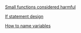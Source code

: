 [Small functions considered harmful](https://medium.com/@copyconstruct/small-functions-considered-harmful-91035d316c29)

[If statement design](https://medium.com/@scadge/if-statements-design-guard-clauses-might-be-all-you-need-67219a1a981a)

[How to name variables](http://journal.stuffwithstuff.com/2016/06/16/long-names-are-long/)

